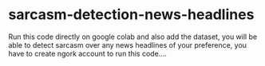 # sarcasm-detection-news-headlines
Run this code directly on google colab and also add the dataset,
you will be able to detect sarcasm over any news headlines of your preference,
you have to create ngork account to run this code....

